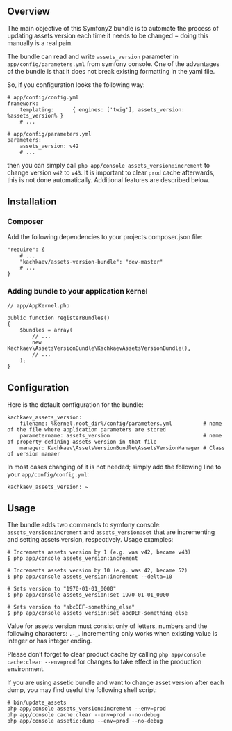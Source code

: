 Overview
--------

The main objective of this Symfony2 bundle is to automate the process of updating assets version each time it needs to be changed − doing this manually is a real pain.

The bundle can read and write ``assets_version`` parameter in ``app/config/parameters.yml`` from symfony console. One of the advantages of the bundle is that it does not break existing formatting in the yaml file.

So, if you configuration looks the following way:

    # app/config/config.yml
    framework:
        templating:      { engines: ['twig'], assets_version: %assets_version% }
        # ...

    # app/config/parameters.yml
    parameters:
        assets_version: v42
        # ...

then you can simply call ``php app/console assets_version:increment`` to change version ``v42`` to ``v43``. It is important to clear ``prod`` cache afterwards, this is not done automatically. Additional features are described below.

Installation
------------

### Composer

Add the following dependencies to your projects composer.json file:

    "require": {
        # ...
        "kachkaev/assets-version-bundle": "dev-master"
        # ...
    }

### Adding bundle to your application kernel

    // app/AppKernel.php

    public function registerBundles()
    {
        $bundles = array(
            // ...
            new Kachkaev\AssetsVersionBundle\KachkaevAssetsVersionBundle(),
            // ...
        );
    }

Configuration
-------------

Here is the default configuration for the bundle:

    kachkaev_assets_version:
        filename: %kernel.root_dir%/config/parameters.yml          # name of the file where application parameters are stored
        parametername: assets_version                              # name of property defining assets version in that file
        manager: Kachkaev\AssetsVersionBundle\AssetsVersionManager # Class of version manaer

In most cases changing of it is not needed; simply add the following line to your ``app/config/config.yml``:

    kachkaev_assets_version: ~

Usage
-----

The bundle adds two commands to symfony console: ``assets_version:increment`` and ``assets_version:set`` that are incrementing and setting assets version, respectively. Usage examples: 

    # Increments assets version by 1 (e.g. was v42, became v43)
    $ php app/console assets_version:increment
    
    # Increments assets version by 10 (e.g. was 42, became 52)
    $ php app/console assets_version:increment --delta=10
    
    # Sets version to "1970-01-01_0000"
    $ php app/console assets_version:set 1970-01-01_0000

    # Sets version to "abcDEF-something_else"
    $ php app/console assets_version:set abcDEF-something_else

Value for assets version must consist only of letters, numbers and the following characters: ``.-_``. Incrementing only works when existing value is integer or has integer ending.

Please don’t forget to clear product cache by calling ``php app/console cache:clear --env=prod`` for changes to take effect in the production environment.

If you are using assetic bundle and want to change asset version after each dump, you may find useful the following shell script:

    # bin/update_assets
    php app/console assets_version:increment --env=prod
    php app/console cache:clear --env=prod --no-debug
    php app/console assetic:dump --env=prod --no-debug